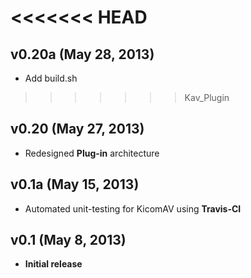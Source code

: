 <<<<<<< HEAD
=======
## v0.20a (May 28, 2013)
- Add build.sh

>>>>>>> Kav_Plugin
## v0.20 (May 27, 2013)
- Redesigned **Plug-in** architecture

## v0.1a (May 15, 2013)
- Automated unit-testing for KicomAV using **Travis-CI**

## v0.1 (May 8, 2013)
- **Initial release**